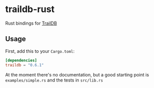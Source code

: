 # traildb-rust

Rust bindings for [TrailDB](http://traildb.io)

## Usage

First, add this to your `Cargo.toml`:

```toml
[dependencies]
traildb = "0.6.1"
```

At the moment there's no documentation, but a good starting point is
`examples/simple.rs` and the tests in `src/lib.rs`

